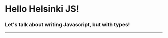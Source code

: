 # Hello Helsinki JS!

### Let's talk about writing Javascript, but with types!

---

<!-- ### Whoami -->

<!-- - 🙋 Matias Huhta -->

<!-- - 👨‍💻 Software developer @ Simplr -->

<!-- - Developer experience and vanilla code enthusiast -->

<!-- - 🦑 Github: Matsuuu -->

<!-- - 🐦 Twitter: Matsuuu_ -->
